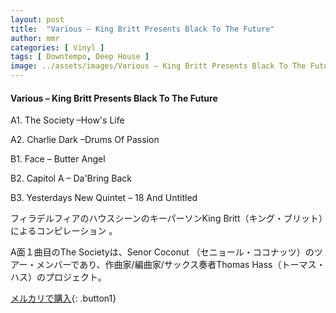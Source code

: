 ```yaml
---
layout: post
title:  "Various – King Britt Presents Black To The Future"
author: mmr
categories: [ Vinyl ]
tags: [ Downtempo, Deep House ]
image: ../assets/images/Various – King Britt Presents Black To The Future.jpg
---
```


#### Various – King Britt Presents Black To The Future

A1. The Society –How's Life

A2. Charlie Dark –Drums Of Passion

B1. Face – Butter Angel

B2. Capitol A – Da'Bring Back

B3. Yesterdays New Quintet – 18 And Untitled

フィラデルフィアのハウスシーンのキーパーソンKing Britt（キング・ブリット）によるコンピレーション 。

A面１曲目のThe Societyは、Senor Coconut （セニョール・ココナッツ）のツアー・メンバーであり、作曲家/編曲家/サックス奏者Thomas Hass（トーマス・ハス）のプロジェクト。



[メルカリで購入](https://jp.mercari.com/item/m69484096641){: .button1}

